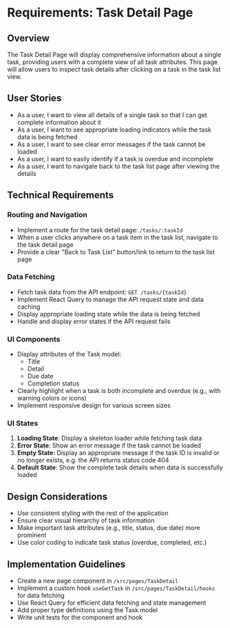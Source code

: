 # Requirements: Task Detail Page

## Overview

The Task Detail Page will display comprehensive information about a single task, providing users with a complete view of all task attributes. This page will allow users to inspect task details after clicking on a task in the task list view.

## User Stories

- As a user, I want to view all details of a single task so that I can get complete information about it
- As a user, I want to see appropriate loading indicators while the task data is being fetched
- As a user, I want to see clear error messages if the task cannot be loaded
- As a user, I want to easily identify if a task is overdue and incomplete
- As a user, I want to navigate back to the task list page after viewing the details

## Technical Requirements

### Routing and Navigation

- Implement a route for the task detail page: `/tasks/:taskId`
- When a user clicks anywhere on a task item in the task list, navigate to the task detail page
- Provide a clear "Back to Task List" button/link to return to the task list page

### Data Fetching

- Fetch task data from the API endpoint: `GET /tasks/{taskId}`
- Implement React Query to manage the API request state and data caching
- Display appropriate loading state while the data is being fetched
- Handle and display error states if the API request fails

### UI Components

- Display attributes of the Task model:
  - Title
  - Detail
  - Due date
  - Completion status
- Clearly highlight when a task is both incomplete and overdue (e.g., with warning colors or icons)
- Implement responsive design for various screen sizes

### UI States

1. **Loading State**: Display a skeleton loader while fetching task data
2. **Error State**: Show an error message if the task cannot be loaded
3. **Empty State**: Display an appropriate message if the task ID is invalid or no longer exists, e.g. the API returns status code 404
4. **Default State**: Show the complete task details when data is successfully loaded

## Design Considerations

- Use consistent styling with the rest of the application
- Ensure clear visual hierarchy of task information
- Make important task attributes (e.g., title, status, due date) more prominent
- Use color coding to indicate task status (overdue, completed, etc.)

## Implementation Guidelines

- Create a new page component in `/src/pages/TaskDetail`
- Implement a custom hook `useGetTask` in `/src/pages/TaskDetail/hooks` for data fetching
- Use React Query for efficient data fetching and state management
- Add proper type definitions using the Task model
- Write unit tests for the component and hook

